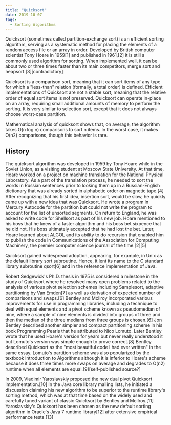 ```yaml
---
title: "Quicksort"
date: 2019-10-07
tags: 
  - Sorting Algorithms
---
```


Quicksort (sometimes called partition-exchange sort) is an efficient sorting
algorithm, serving as a systematic method for placing the elements of a random
access file or an array in order. Developed by British computer scientist Tony
Hoare in 1959[1] and published in 1961,[2] it is still a commonly used
algorithm for sorting. When implemented well, it can be about two or three
times faster than its main competitors, merge sort and
heapsort.[3][contradictory]

Quicksort is a comparison sort, meaning that it can sort items of any type for
which a "less-than" relation (formally, a total order) is defined. Efficient
implementations of Quicksort are not a stable sort, meaning that the relative
order of equal sort items is not preserved. Quicksort can operate in-place on
an array, requiring small additional amounts of memory to perform the sorting.
It is very similar to selection sort, except that it does not always choose
worst-case partition.

Mathematical analysis of quicksort shows that, on average, the algorithm takes
O(n log n) comparisons to sort n items. In the worst case, it makes O(n2)
comparisons, though this behavior is rare.

## History

The quicksort algorithm was developed in 1959 by Tony Hoare while in the Soviet
Union, as a visiting student at Moscow State University. At that time, Hoare
worked on a project on machine translation for the National Physical
Laboratory. As a part of the translation process, he needed to sort the words
in Russian sentences prior to looking them up in a Russian-English dictionary
that was already sorted in alphabetic order on magnetic tape.[4] After
recognizing that his first idea, insertion sort, would be slow, he quickly came
up with a new idea that was Quicksort. He wrote a program in Mercury Autocode
for the partition but could not write the program to account for the list of
unsorted segments. On return to England, he was asked to write code for
Shellsort as part of his new job. Hoare mentioned to his boss that he knew of a
faster algorithm and his boss bet sixpence that he did not. His boss ultimately
accepted that he had lost the bet. Later, Hoare learned about ALGOL and its
ability to do recursion that enabled him to publish the code in Communications
of the Association for Computing Machinery, the premier computer science
journal of the time.[2][5]

Quicksort gained widespread adoption, appearing, for example, in Unix as the
default library sort subroutine. Hence, it lent its name to the C standard
library subroutine qsort[6] and in the reference implementation of Java.

Robert Sedgewick's Ph.D. thesis in 1975 is considered a milestone in the study
of Quicksort where he resolved many open problems related to the analysis of
various pivot selection schemes including Samplesort, adaptive partitioning by
Van Emden[7] as well as derivation of expected number of comparisons and
swaps.[6] Bentley and McIlroy incorporated various improvements for use in
programming libraries, including a technique to deal with equal elements and a
pivot scheme known as pseudomedian of nine, where a sample of nine elements is
divided into groups of three and then the median of the three medians from
three groups is chosen.[6] Jon Bentley described another simpler and compact
partitioning scheme in his book Programming Pearls that he attributed to Nico
Lomuto. Later Bentley wrote that he used Hoare's version for years but never
really understood it but Lomuto's version was simple enough to prove
correct.[8] Bentley described Quicksort as the "most beautiful code I had ever
written" in the same essay. Lomuto's partition scheme was also popularized by
the textbook Introduction to Algorithms although it is inferior to Hoare's
scheme because it does three times more swaps on average and degrades to O(n2)
runtime when all elements are equal.[9][self-published source?]

In 2009, Vladimir Yaroslavskiy proposed the new dual pivot Quicksort
implementation.[10] In the Java core library mailing lists, he initiated a
discussion claiming his new algorithm to be superior to the runtime library's
sorting method, which was at that time based on the widely used and carefully
tuned variant of classic Quicksort by Bentley and McIlroy.[11] Yaroslavskiy's
Quicksort has been chosen as the new default sorting algorithm in Oracle's Java
7 runtime library[12] after extensive empirical performance tests.[13]
